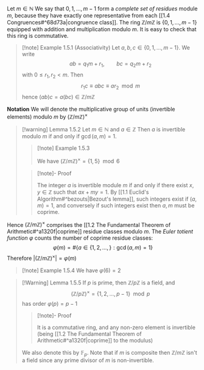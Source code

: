 Let $m \in \mathbb{N}$ We say that $0, 1,..., m-1$ form a *complete set of residues* module $m$, because they have exactly one representative from each [[1.4 Congruences#^68d73a|congruence class]]. The ring $\mathbb{Z}/m\mathbb{Z}$ is $\{0, 1, ..., m - 1\}$ equipped with addition and multiplication modulo $m$. It is easy to check that this ring is commutative.

>[!note] Example 1.5.1 (Associativity)
>Let $a, b, c \in \{0,1,..., m-1\}$. We write 
>$$ab = q_1m + r_1, \qquad bc = q_2m+r_2$$ 
>with $0 \le r_1, r_2 < m$. Then 
>$$r_1 c \equiv abc \equiv ar_2 \mod m$$ 
>hence $(ab)c = a(bc) \in \mathbb{Z}/m\mathbb{Z}$ 

**Notation** We will denote the multiplicative group of units (invertible elements) modulo $m$ by ($\mathbb{Z}/m\mathbb{Z})^{\times}$ 

>[!warning] Lemma 1.5.2
>Let $m \in \mathbb{N}$ and $a \in \mathbb{Z}$ Then $a$ is invertible modulo $m$ if and only if $\gcd(a, m) = 1$. 
>>[!note] Example 1.5.3 
>>
>>We have $(\mathbb{Z}/m\mathbb{Z})^{\times} = \{1, 5\} \mod 6$ 
>
>>[!note]- Proof
>>
>>The integer $a$ is invertible module $m$ if and only if there exist $x, y \in \mathbb{Z}$ such that $ax + my = 1$. By [[1.1 Euclid's Algorithm#^bezouts|Bezout's lemma]], such integers exist if $(a, m) = 1$, and conversely if such integers exist then $a, m$ must be coprime.

Hence $(\mathbb{Z}/m\mathbb{Z})^{\times}$ comprises the [[1.2 The Fundamental Theorem of Arithmetic#^a1320f|coprime]] residue classes modulo $m$. The *Euler totient function $\varphi$* counts the number of coprime residue classes: 
$$\varphi(m) = \#\{a \in \{1, 2, ..., \} : \gcd(a, m) = 1\}$$ Therefore $|(\mathbb{Z}/m\mathbb{Z})^{\times}| = \varphi(m)$ 

>[!note] Example 1.5.4 
>We have $\varphi(6) = 2$

>[!Warning] Lemma 1.5.5 
>If $p$ is prime, then $\mathbb{Z}/p\mathbb{Z}$ is a field, and 
>$$(\mathbb{Z}/p\mathbb{Z})^{\times} = \{1, 2,..., p - 1\} \mod p$$ 
>has order $\varphi(p) = p - 1$ 
>>[!note]- Proof
>>
>>It is a commutative ring, and any non-zero element is invertible (being [[1.2 The Fundamental Theorem of Arithmetic#^a1320f|coprime]] to the modulus)
>
>We also denote this by $\mathbb{F}_p$. Note that if $m$ is composite then $\mathbb{Z}/m\mathbb{Z}$ isn't a field since any prime divisor of $m$ is non-invertible. 

